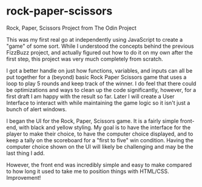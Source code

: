 # rock-paper-scissors

Rock, Paper, Scissors Project from The Odin Project

This was my first real go at independently using JavaScript to create a "game" of some sort. While I understood the concepts behind the previous FizzBuzz project, and actually figured out how to do it on my own after the first step, this project was very much completely from scratch.

I got a better handle on just how functions, variables, and inputs can all be put together for a (beyond) basic Rock Paper Scissors game that uses a loop to play 5 rounds and keep track of the winner. I do feel that there could be optimizations and ways to clean up the code significantly, however, for a first draft I am happy with the result so far. Later I will create a User Interface to interact with while maintaining the game logic so it isn't just a bunch of alert windows.

I began the UI for the Rock, Paper, Scissors game. It is a fairly simple front-end, with black and yellow styling. My goal is to have the interface for the player to make their choice, to have the computer choice displayed, and to keep a tally on the scoreboard for a "first to five" win condition. Having the computer choice shown on the UI will likely be challenging and may be the last thing I add.

However, the front end was incredibly simple and easy to make compared to how long it used to take me to position things with HTML/CSS. Improvement!

